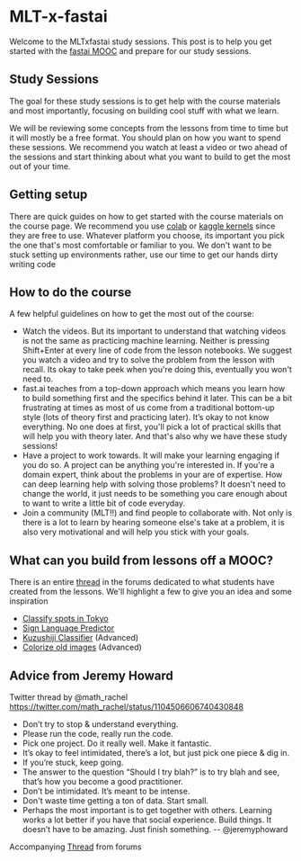 # MLT-x-fastai
Welcome to the MLTxfastai study sessions. This post is to help you get started with the [fastai MOOC](https://course.fast.ai/) and prepare for our study sessions. 

## Study Sessions
The goal for these study sessions is to get help with the course materials and most importantly, focusing on building cool stuff with what we learn.

We will be reviewing some concepts from the lessons from time to time but it will mostly be a free format. You should plan on how you want to spend these sessions. We recommend you watch at least a video or two ahead of the sessions and start thinking about what you want to build to get the most out of your time.

## Getting setup
There are quick guides on how to get started with the course materials on the course page. We recommend you use [colab](https://course.fast.ai/start_colab.html) or [kaggle kernels](https://course.fast.ai/start_kaggle.html) since they are free to use. Whatever platform you choose, its important you pick the one that's most comfortable or familiar to you. We don't want to be stuck setting up environments rather, use our time to get our hands dirty writing code

## How to do the course
A few helpful guidelines on how to get the most out of the course:
- Watch the videos. But its important to understand that watching videos is not the same as practicing machine learning. Neither is pressing Shift+Enter at every line of code from the lesson notebooks. We suggest you watch a video and try to solve the problem from the lesson with recall. Its okay to take peek when you're doing this, eventually you won't need to.
-  fast.ai teaches from a top-down approach which means you learn how to build something first and the specifics behind it later. This can be a bit frustrating at times as most of us come from a traditional bottom-up style (lots of theory first and practicing later). It’s okay to not know everything. No one does at first, you'll pick a lot of practical skills that will help you with theory later. And that's also why we have these study sessions!
- Have a project to work towards. It will make your learning engaging if you do so. A project can be anything you're interested in. If you're a domain expert, think about the problems in your are of expertise. How can deep learning help with solving those problems? It doesn't need to change the world, it just needs to be something you care enough about to want to write a little bit of code everyday.
- Join a community (MLT!!) and find people to collaborate with. Not only is there is a lot to learn by hearing someone else's take at a problem, it is also very motivational and will help you stick with your goals. 

## What can you build from lessons off a MOOC?
There is an entire [thread](https://forums.fast.ai/t/share-your-work-here/27676/839) in the forums dedicated to what students have created from the lessons. We'll highlight a few to give you an idea and some inspiration

- [Classify spots in Tokyo](https://github.com/anz9990/ml-carnival/tree/master/tokyo_spots_classifier)
- [Sign Language Predictor](https://github.com/keyurparalkar/ASL-live-predictor)
- [Kuzushiji Classifier](https://github.com/Machine-Learning-Tokyo/kuzushiji-lite) (Advanced)
- [Colorize old images](https://github.com/jantic/DeOldify) (Advanced)

## Advice from Jeremy Howard
Twitter thread by @math_rachel
https://twitter.com/math_rachel/status/1104506606740430848

- Don’t try to stop & understand everything.
- Please run the code, really run the code.
- Pick one project. Do it really well. Make it fantastic.
- It’s okay to feel intimidated, there’s a lot, but just pick one piece & dig in.
- If you’re stuck, keep going.
- The answer to the question “Should I try blah?” is to try blah and see, that’s how you become a good practitioner.
- Don’t be intimidated. It’s meant to be intense.
- Don't waste time getting a ton of data. Start small.
- Perhaps the most important is to get together with others. Learning works a lot better if you have that social experience. Build things. It doesn’t have to be amazing. Just finish something. -- @jeremyphoward

Accompanying [Thread](https://forums.fast.ai/t/things-jeremy-says-to-do/36682) from forums
